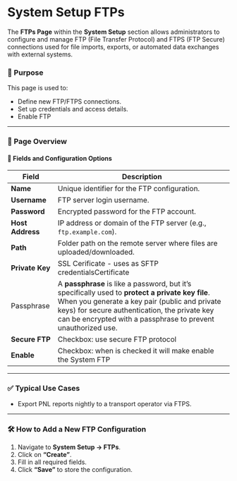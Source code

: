 # System Setup FTPs

The **FTPs Page** within the **System Setup** section allows administrators to configure and manage FTP (File Transfer Protocol) and FTPS (FTP Secure) connections used for file imports, exports, or automated data exchanges with external systems.

### 🔧 Purpose

This page is used to:

* Define new FTP/FTPS connections.
* Set up credentials and access details.
* Enable FTP

***

### 📘 Page Overview

#### 📄 Fields and Configuration Options

| Field            | Description                                                                                                                                                                                                                                                          |
| ---------------- | -------------------------------------------------------------------------------------------------------------------------------------------------------------------------------------------------------------------------------------------------------------------- |
| **Name**         | Unique identifier for the FTP configuration.                                                                                                                                                                                                                         |
| **Username**     | FTP server login username.                                                                                                                                                                                                                                           |
| **Password**     | Encrypted password for the FTP account.                                                                                                                                                                                                                              |
| **Host Address** | IP address or domain of the FTP server (e.g., `ftp.example.com`).                                                                                                                                                                                                    |
| **Path**         | Folder path on the remote server where files are uploaded/downloaded.                                                                                                                                                                                                |
| **Private Key**  | SSL Cerificate - uses as SFTP credentialsCertificate                                                                                                                                                                                                                 |
| Passphrase       | A **passphrase** is like a password, but it’s specifically used to **protect a private key file**. When you generate a key pair (public and private keys) for secure authentication, the private key can be encrypted with a passphrase to prevent unauthorized use. |
| **Secure FTP**   | Checkbox: use secure FTP protocol                                                                                                                                                                                                                                    |
| **Enable**       | Checkbox: when is checked it will make enable the System FTP                                                                                                                                                                                                         |

***

### ✅ Typical Use Cases

* Export PNL reports nightly to a transport operator via FTPS.

***

### 🛠 How to Add a New FTP Configuration

1. Navigate to **System Setup → FTPs**.
2. Click on **“Create”**.
3. Fill in all required fields.
4. Click **“Save”** to store the configuration.
